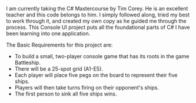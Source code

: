 I am currently taking the C# Mastercourse by Tim Corey. He is an excellent teacher and this code belongs to him. I simply followed along, tried my best to work through it, and created my own copy as he guided me through the process. This Console UI project puts all the foundational parts of C# I have been learning into one application.

The Basic Requirements for this project are: 
- To build a small, two-player console game that has its roots in the game Battleship. 
- There will be a 25-spot grid (A1-E5). 
- Each player will place five pegs on the board to represent their five ships. 
- Players will then take turns firing on their opponent's ships. 
- The first person to sink all five ships wins.


